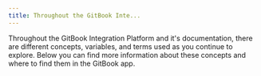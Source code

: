 ```yaml
---
title: Throughout the GitBook Inte...
---
```


Throughout the GitBook Integration Platform and it's documentation, there are different concepts, variables, and terms used as you continue to explore. Below you can find more information about these concepts and where to find them in the GitBook app.
